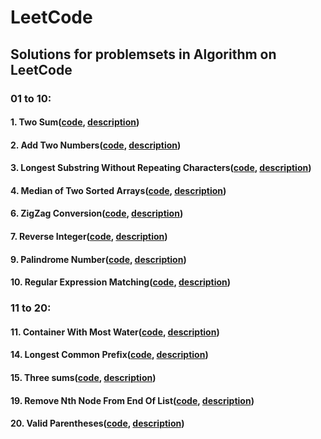# LeetCode

## Solutions for problemsets in Algorithm on LeetCode

### 01 to 10:

#### 1. Two Sum([code](01_10_scala/TwoSum.scala), [description](https://leetcode.com/problems/two-sum/description/))
#### 2. Add Two Numbers([code](01_10_scala/AddTwoNumbers.scala), [description](https://leetcode.com/problems/add-two-numbers/description/))
#### 3. Longest Substring Without Repeating Characters([code](01_10_scala/LongestSubstring.scala), [description](https://leetcode.com/problems/longest-substring-without-repeating-characters/description/))
#### 4. Median of Two Sorted Arrays([code](01_10_scala/MedianTwoArrays.scala), [description](https://leetcode.com/problems/median-of-two-sorted-arrays/description/))
#### 6. ZigZag Conversion([code](01_10_scala/ZigZagConversion.scala), [description](https://leetcode.com/problems/zigzag-conversion/description/))
#### 7. Reverse Integer([code](01_10_scala/ReverseInteger.scala), [description](https://leetcode.com/problems/reverse-integer/description/))
#### 9. Palindrome Number([code](01_10_scala/PalindromeNumber.scala), [description](https://leetcode.com/problems/palindrome-number/description/))
#### 10. Regular Expression Matching([code](01_10_scala/RegularExpressionMatching.scala), [description](https://leetcode.com/problems/regular-expression-matching/description/))

### 11 to 20:

#### 11. Container With Most Water([code](11_20_java/ContainerWithMostWater.java), [description](https://leetcode.com/problems/container-with-most-water/description/))
#### 14. Longest Common Prefix([code](11_20_java/LongestCommonPrefix.java), [description](https://leetcode.com/problems/longest-common-prefix/description/))
#### 15. Three sums([code](11_20_java/ThreeSum.java), [description](https://leetcode.com/problems/3sum/description/))
#### 19. Remove Nth Node From End Of List([code](11_20_java/RemoveNthNodeFromEndofList.java), [description](https://leetcode.com/problems/remove-nth-node-from-end-of-list/description/))
#### 20. Valid Parentheses([code](11_20_java/ValidParentheses.java), [description](https://leetcode.com/problems/valid-parentheses/description/))
